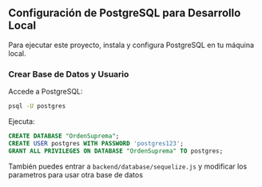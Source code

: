 ## Configuración de PostgreSQL para Desarrollo Local

Para ejecutar este proyecto, instala y configura PostgreSQL en tu máquina local.


### Crear Base de Datos y Usuario
Accede a PostgreSQL:
```sh
psql -U postgres
```
Ejecuta:
```sql
CREATE DATABASE "OrdenSuprema";
CREATE USER postgres WITH PASSWORD 'postgres123';
GRANT ALL PRIVILEGES ON DATABASE "OrdenSuprema" TO postgres;
```

También puedes entrar a `backend/database/sequelize.js` y modificar los parametros para usar otra base de datos